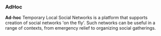 ### AdHoc

**Ad-hoc** Temporary Local Social Networks is a platform that supports creation of social networks 'on the fly'. Such networks can be useful in a range of contexts, from emergency relief to organizing social gatherings.

